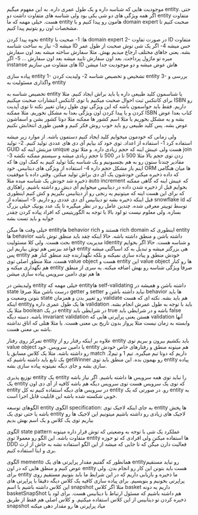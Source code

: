موجودیت هایی که شناسه داره و یک طول عمری داره. به این مفهوم میگیم entity. حتی اگر همه ویژگی های دو شی یکی بود ولی شناسه های متفاوت داشت دو entity متفاوت هست.  خیلی مهمه که ما entity هامون رو پیدا کنیم و با domain expert صحبت کنیم تا مشخصات اون رو بتونیم پیدا کنیم. 

نحوه پیدا کردن entity ها:
1- صحبت با domain expert 
2- در صورت تفاوت ID متفاوت میشه
3- نیاز به ساخت شناسه ID حس میشه
4- اگر یک شی توش صحبت از طول عمر بشه. یعنی جاهای مختلف ارجاع میدیم بهش. مثلا سفارش ساخته میشه بعد اون سفارش میره تو ماژول پرداخت. بعد اون سفارش تایید میشه بعد اون سفارش ...
5- اگر instanse های متفاوت می سازیم ID هاش عوض میشه و دو موجودیت جدا میشن


پیاده سازی entity
1- تشخیص و تخصیص شناسه
2- ولیدیت کردن  entity
3- بررسی و واگذاری مسئولیت به  entity

تخصیص شناسه به  entity
یا شناسمون کلید طبیعی داره یا باید براش ایجاد کنیم. مثلا برای کانتکس ثبت احوال صحبت میکنیم یا توی کانتکس انتشارات صحبت میکنیم ISBN رو داریم. 
فقط باید حواسمون باشه که این ویژگی توی طول زمان تغییر نکنه تا توی آپدیت کردن و یا پیدا کردن اون ویژگی بعدا به مشکل نخوریم. مثلا ممکنه ISBN کتاب بعدا عوض بشه و به مشکل بخوریم یا مثلا اسم کشور ها ممکنه مثلا دوتا کشور بشن و اسماشون عوض بشه. پس کلید طبیعی رو باید خوب روش فکر کنیم و همین طوری انتخابش نکنیم

ولی زمانی که خودمون میخوایم کلید ایجاد کنیم دستمون باشه. از موارد زیر میشه استفاده کرد
1- استفاده از اعداد. توی خود کد بیایم آی دی های عددی تولید کنیم. 
2- تولید GUID مزیتش اینه که unique هست ولی عیبش اینه که حجم زیادی داره. و مثلا توی join زدن توی حجم بالا مثلا 500 تا در 500 تا حجم زیادی میشه و سیستم ممکنه نکشه
3- مقادیر چندتا ستون رو به هم بچسبونیم و یک شناسه یکتا تولید کنیم به کمک اون ها که اینم باز مشکل حجم داره
4- استفاده از ویژگی های دیتابیس. خود ORM ها میان هنگامی که داده ذخیره میکنن خودشون یک آی دی براش تولید میکنن. وقتی داده با موفقیت ذخیره شد خودش یک شناسه میده مثلا auto increment که عیبش اینه که گاهی ممکنه بخوایم قبل از ذخیره شدن داده در دیتابیس میخوایم آی دیش رو داشته باشیم. راهکاری که برای این هست اینه که میتونیم یه رنجی رو از دیتابیس بگیریم  و کش کنیم اینطوری قبل اینکه ذخیره بشه تو دیتابیس آی دی عددی رو داریم. 
5- استفاده از snowflake id که توسط توییتر معرفی شده. چندین عامل رو در نظر میگیره تا یک عدد یونیک خیلی بزرگ بسازه. ولی معلوم نیست تو لود بالا با توجه به الگوریتیمی که افراد پیاده کردن چقدر جوابه و باید تست بشه



خیلی وقت ها میگن entityها behavior rich هستند و rich domain اینطوری که entity ها behavior داشته باشن و منطق داشته باشه. 
حالا اینکه چقد باید منطق توش باشه بحث هست. 
ولی کلا مسئولیت entity مدیریت identity و شناسه هست. 
حالا اگر بخوایم قواعد بیزنس هم توش بیاریم این entity هی بزرگتر میشه و تبدیل به کد اسباگتی میشه
پس entity خودش منطق و پیاده سازی نمیکنه و بلکه نگهدارنده چند منطق کنار هم هست. مثلا منطق اصلی توی value object هست و entity این value object ها رو کنار هم نگهداری میکنه و entity صرفا ویژگی شناسه رو بهش اضافه میکنه. 
یه سری از منطق ها هم توی دامین سرویس پیاده سازی میشن



ولیدیشن در entity
خیلی مهمه که entityها self-validating داشته باشن و همیشه در state درست باشن مثلا صرفا getter  و setter نباید داشته باشن و behavior ها باید بتونن وضعیت و state رو تغییر بدن و همزمان validate هم باید بشه. نکته ای که هست اینکه entityها یک طول عمری داره و validation باید با توجه به طول عمرش انجام بشه. مثلا یک boolean در یک entity در شرایطی باید true باشه و در شرایطی باید false باشه. 
دسته دیگه invariant validation هستن یعنی پراپرتی هایی که validation آنها وابسته به زمان نیست مثلا پرواز بدون تاریخ بی معنی هست. یا مثلا هتلی که اتاق نداشته باشه بی معنی هست. 



تمرکز روی رفتار entity
علاوه بر اینکه رفتار رو از entity باید بکشیم بیرون و ببریم توی value object یا دامین سرویس. خود entity هم میتونه منطق و رفتارهای خاص خودش رو داشته باشه. مثلا یک کلاس مسابق یا match داریم که دوتا تیم میگیره. تیم 1 و تیم2. یک تابع باید داشته باشیم که getWinner رو بهمون بده. این منطق باید توی entity پیاده سازی بشه و جای دیگه نمیتونه پیاده سازی بشه. 


توزیع پذیری entity
یک entity را نباید توی همه سرویس ها داشته باشیم. اگر نیاز باشه یک entity که توی یک سرویس هست توی سرویس دیگه هم باشه کافیه از آی دی اون entity در سرویس های دیگه استفاده کنیم نه کل entity رو. در صورتی که یک entity به خوبی شکسته شده باشه این قابلیت قابل اجرا است. 


الگوهای توسعه entity
الگوی specification: به جای اینکه لاجیک توی entity ها پخش باشه یا حتی توی یک entity لاجیک های زیادی رو داشته باشیم میتونیم این لاجیک ها رو بیاریم توی یک کلاس و یک اسم بهش بدیم 

الگوی state pattern
عملکرد یک شی با توجه به وضعیتی که توش قرار داره میتونه متفاوت باشه. این الگو رو معمولا توی entity ها استفاده میکنن ولی افرادی که تو حوزه DDD فعالیت دارن میگن که تا جایی که میشه از این الگو استفاده نشه به جاش از ارث بری و اینا استفاده کنیم.

الگوی memento
همانطور که گفتیم مقدار پراپرتی های یک entityرو نباید مستقیم عوض کنیم و منطق هایی که در اون entity هست باید بتونن این کار رو انجام بدن. ولی برای entity ما ذخیره و بازیابی داریم که در این شرایط ما باید بتونیم مستقیم روی پراپرتی بخونیم و بنویسیم. 
برای پیاده سازی کافیه یک کلاس دیگه دقیقا با پراپرتی های این کلاس داشته باشیم با اسم snapshot مثلا اگر کلاس basket داریم یه دونه basketSnapShot هم داشته باشیم که مسئول ارتباط با دیتابیس هست. برای لود یا ذخیره کردن تو دیتابیس از این کلاس استفاده میکنیم.  و کلاس اصلی هم فقط از طریق snapshot میاد پراپرتی ها رو مقدار دهی میکنه


